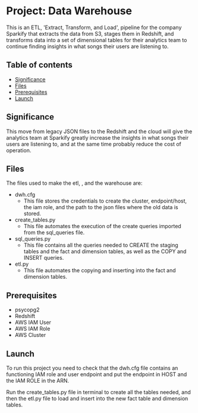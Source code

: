# Project: Data Warehouse
This is an ETL, 'Extract, Transform, and Load', pipeline for the company Sparkify that extracts the data from S3, stages them in Redshift, and transforms data into a set of dimensional tables for their analytics team to continue finding insights in what songs their users are listening to.


## Table of contents
* [Significance](#Significance)
* [Files](#files)
* [Prerequisites](#prerequisites)
* [Launch](#launch)

## Significance
This move from legacy JSON files to the Redshift and the cloud will give the analytics team at Sparkify greatly increase the insights in what songs their users are listening to, and at the same time probably reduce the cost of operation.


## Files
The files used to make the etl, , and the warehouse are:
* dwh.cfg
	* This file stores the credentials to create the cluster, endpoint/host, the iam role, and the path to the json files where the old data is stored.
* create_tables.py
	* This file automates the execution of the create queries imported from the sql_queries file.
* sql_queries.py
	* This file contains all the queries needed to CREATE the staging tables and the fact and dimension tables, as well as the COPY and INSERT queries.
* etl.py
	* This file automates the copying and inserting into the fact and dimension tables.


## Prerequisites
* psycopg2
* Redshift
* AWS IAM User
* AWS IAM Role
* AWS Cluster


## Launch
To run this project you need to check that the dwh.cfg file contains an functioning IAM role and user endpoint and put the endpoint in HOST and the IAM ROLE in the ARN.

Run the create_tables.py file in terminal to create all the tables needed, and then the etl.py file to load and insert into the new fact table and dimension tables. 
